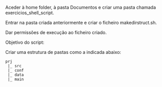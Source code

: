 Aceder à home folder, à pasta Documentos e criar uma pasta chamada exercicios_shell_script.

Entrar na pasta criada anteriormente e criar o ficheiro makedirstruct.sh.

Dar permissões de execução ao ficheiro criado.


Objetivo do script:

Criar uma estrutura de pastas como a indicada abaixo:

  
    prj
     |_ src
     |_ conf
     |_ data
     |_ main

